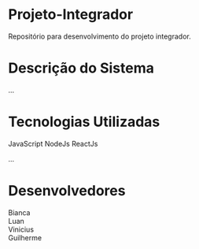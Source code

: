 # Projeto-Integrador
Repositório para desenvolvimento do projeto integrador.

# Descrição do Sistema

...

# Tecnologias Utilizadas

JavaScript
NodeJs
ReactJs

...

# Desenvolvedores

  Bianca  
  Luan  
  Vinicius  
  Guilherme 

# 


